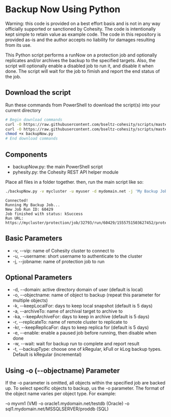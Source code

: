 # Backup Now Using Python

Warning: this code is provided on a best effort basis and is not in any way officially supported or sanctioned by Cohesity. The code is intentionally kept simple to retain value as example code. The code in this repository is provided as-is and the author accepts no liability for damages resulting from its use.

This Python script performs a runNow on a protection job and optionally replicates and/or archives the backup to the specified targets. Also, the script will optionally enable a disabled job to run it, and disable it when done. The script will wait for the job to fimish and report the end status of the job.

## Download the script

Run these commands from PowerShell to download the script(s) into your current directory

```bash
# Begin download commands
curl -O https://raw.githubusercontent.com/bseltz-cohesity/scripts/master/python/backupNow/backupNow.py
curl -O https://raw.githubusercontent.com/bseltz-cohesity/scripts/master/python/pyhesity.py
chmod +x backupNow.py
# End download commands
```

## Components

* backupNow.py: the main PowerShell script
* pyhesity.py: the Cohesity REST API helper module

Place all files in a folder together. then, run the main script like so:

```bash
./backupNow.py -v mycluster -u myuser -d mydomain.net -j 'My Backup Job' -k 7 -r anothercluster -kr 10 -a myarchivetarget -ka 10 -w
```

```text
Connected!
Running My Backup Job...
New Job Run ID: 60429
Job finished with status: kSuccess
Run URL: https://mycluster/protection/job/32793/run/60429/1555751503627452/protection
```

## Basic Parameters

* -v, --vip: name of Cohesity cluster to connect to
* -u, --username: short username to authenticate to the cluster
* -j, --jobname: name of protection job to run

## Optional Parameters

* -d, --domain: active directory domain of user (default is local)
* -o, --objectname: name of object to backup (repeat this parameter for multiple objects)
* -k, --keepLocalFor: days to keep local snapshot (default is 5 days)
* -a, --archiveTo: name of archival target to archive to
* -ka, --keepArchiveFor: days to keep in archive (default is 5 days)
* -r, --replicateTo: name of remote cluster to replicate to
* -kr, --keepReplicaFor: days to keep replica for (default is 5 days)
* -e, --enable: enable a paused job before running, then disable when done
* -w, --wait: wait for backup run to complete and report result
* -t, --backupType: choose one of kRegular, kFull or kLog backup types. Default is kRegular (incremental)

## Using -o (--objectname) Parameter

If the -o parameter is omitted, all objects within the specified job are backed up. To select specific objects to backup, us the -o parameter. The format of the object name varies per object type. For example:

-o myvm1 (VM)
-o oracle1.mydomain.net/testdb (Oracle)
-o sql1.mydomain.net/MSSQLSERVER/proddb (SQL)
